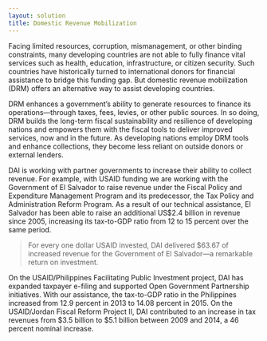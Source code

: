 ```yaml
---
layout: solution
title: Domestic Revenue Mobilization
---
```

Facing limited resources, corruption, mismanagement, or other binding constraints, many developing countries are not able to fully finance vital services such as health, education, infrastructure, or citizen security. Such countries have historically turned to international donors for financial assistance to bridge this funding gap. But domestic revenue mobilization (DRM) offers an alternative way to assist developing countries. 

<div class="infogram-embed" data-id="pfm-2927171960897" data-type="interactive" data-title="PFM"></div><script>!function(e,t,s,i){var n="InfogramEmbeds",o=e.getElementsByTagName("script"),d=o[0],r=/^http:/.test(e.location)?"http:":"https:";if(/^\/{2}/.test(i)&&(i=r+i),window[n]&&window[n].initialized)window[n].process&&window[n].process();else if(!e.getElementById(s)){var a=e.createElement("script");a.async=1,a.id=s,a.src=i,d.parentNode.insertBefore(a,d)}}(document,0,"infogram-async","//e.infogr.am/js/dist/embed-loader-min.js");</script>

DRM enhances a government’s ability to generate resources to finance its operations—through taxes, fees, levies, or other public sources. In so doing, DRM builds the long-term fiscal sustainability and resilience of developing nations and empowers them with the fiscal tools to deliver improved services, now and in the future. As developing nations employ DRM tools and enhance collections, they become less reliant on outside donors or external lenders.

DAI is working with partner governments to increase their ability to collect revenue. For example, with USAID funding we are working with the Government of El Salvador to raise revenue under the Fiscal Policy and Expenditure Management Program and its predecessor, the Tax Policy and Administration Reform Program. As a result of our technical assistance, El Salvador has been able to raise an additional US$2.4 billion in revenue since 2005, increasing its tax-to-GDP ratio from 12 to 15 percent over the same period. 

> For every one dollar USAID invested, DAI delivered $63.67 of increased revenue for the Government of El Salvador—a remarkable return on investment. 

On the USAID/Philippines Facilitating Public Investment project, DAI has expanded taxpayer e-filing and supported Open Government Partnership initiatives. With our assistance, the tax-to-GDP ratio in the Philippines increased from 12.9 percent in 2013 to 14.08 percent in 2015. On the USAID/Jordan Fiscal Reform Project II, DAI contributed to an increase in tax revenues from $3.5 billion to $5.1 billion between 2009 and 2014, a 46 percent nominal increase.

